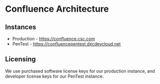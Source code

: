 # Confluence Architecture

## Instances

* Production - https://confluence.csc.com
* PenTest - https://confluencepentest.dxcdevcloud.net

## Licensing

We use purchased software license keys for our production instance, and developer license keys for our PenTest instance.

